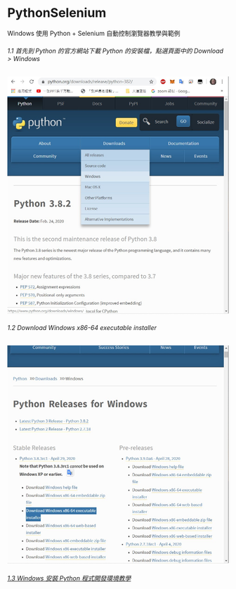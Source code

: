 # PythonSelenium

Windows 使用 Python + Selenium 自動控制瀏覽器教學與範例



###### 1.1 首先到 Python 的官方網站下載 Python 的安裝檔，點選頁面中的 Download > Windows
<a href="https://www.python.org/downloads/windows/">
<img src="https://raw.githubusercontent.com/mokaki/PythonSelenium/master/img/001.jpg"></a>
<br>

###### 1.2 Download Windows x86-64 executable installer
<img src="https://raw.githubusercontent.com/mokaki/PythonSelenium/master/img/002.jpg">
<br>


###### [1.3 Windows 安裝 Python 程式開發環境教學](https://officeguide.cc/windows-python-development-environment-installation-tutorial-2019/)
